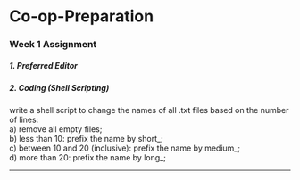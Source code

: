 # Co-op-Preparation
<h3>Week 1 Assignment</h3>
<h5>
    1. Preferred Editor
</h5>
<h5>
    2. Coding (Shell Scripting)
</h5>
<p>
    write a shell script to change the names of all .txt files based on the number of lines:
    <br>
    a) remove all empty files;
    <br>
    b) less than 10: prefix the name by short_;
    <br>
    c) between 10 and 20 (inclusive): prefix the name by medium_;
    <br>
    d) more than 20: prefix the name by long_;
</p>
<hr/>
